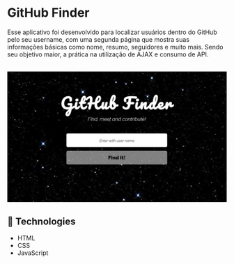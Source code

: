 # GitHub Finder

Esse aplicativo foi desenvolvido para localizar usuários dentro do GitHub pelo seu username, com uma segunda página que mostra suas informações básicas como nome, resumo, seguidores e muito mais. Sendo seu objetivo maior, a prática na utilização de AJAX e consumo de API.

<br>
<img width="600" src="assets/img/design.png">

<br>

## 🚀 Technologies

- HTML
- CSS
- JavaScript
